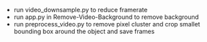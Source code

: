 - run video_downsample.py to reduce framerate
- run app.py in Remove-Video-Background to remove background
- run preprocess_video.py to remove pixel cluster and crop smallet bounding box around the object and save frames
